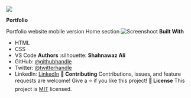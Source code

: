 ![](https://img.shields.io/badge/Microverse-blueviolet)

**Portfolio**

Portfolio website mobile version
Home section
![Screenshoot]("./images/screenshot%20of%20mobile%20version.png")
**Built With**
- HTML
- CSS
- VS Code
**Authors**
:silhouette:  **Shahnawaz Ali**
- GitHub: [@githubhandle](https://github.com/shahnawaza75)
- Twitter: [@twitterhandle](https://twitter.com/RjShahnawaza75)
- LinkedIn: [LinkedIn](https://www.linkedin.com/in/shahnawaz-ali-a24b72204)
 **:handshake: Contributing**
Contributions, issues, and feature requests are welcome!
Give a :star:️ if you like this project!
 **:memo: License**
This project is [MIT](./MIT.md) licensed.